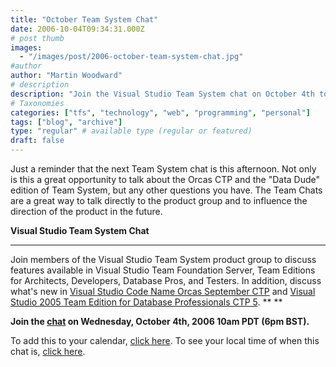 ```yaml
---
title: "October Team System Chat"
date: 2006-10-04T09:34:31.000Z
# post thumb
images:
  - "/images/post/2006-october-team-system-chat.jpg"
#author
author: "Martin Woodward"
# description
description: "Join the Visual Studio Team System chat on October 4th to discuss Orcas CTP, Team Editions, and shape future product developments."
# Taxonomies
categories: ["tfs", "technology", "web", "programming", "personal"]
tags: ["blog", "archive"]
type: "regular" # available type (regular or featured)
draft: false
---
```


Just a reminder that the next Team System chat is this afternoon. Not only is this a great opportunity to talk about the Orcas CTP and the "Data Dude" edition of Team System, but any other questions you have. The Team Chats are a great way to talk directly to the product group and to influence the direction of the product in the future.

**Visual Studio Team System Chat**

---

Join members of the Visual Studio Team System product group to discuss features available in Visual Studio Team Foundation Server, Team Editions for Architects, Developers, Database Pros, and Testers. In addition, discuss what's new in [Visual Studio Code Name Orcas September CTP](http://www.microsoft.com/downloads/details.aspx?FamilyID=82243606-d16d-445c-8949-9ee8c10cda2e&DisplayLang=en) and [Visual Studio 2005 Team Edition for Database Professionals CTP 5](http://www.microsoft.com/downloads/details.aspx?familyid=4014554E-903A-4A62-B429-2B027321C32D&displaylang=en). \*\* \*\*

**Join the [chat](http://msdn.microsoft.com/chats) on Wednesday, October 4th, 2006 10am PDT (6pm BST).**

To add this to your calendar, [click here](http://msdn.microsoft.com/chats/outlook_reminders/06_1004_MSDN_VSTS.ics).
To see your local time of when this chat is, [click here](http://www.timeanddate.com/worldclock/fixedtime.html?year=2006&month=10&day=4&hour=10&min=0&sec=0&p1=234).
